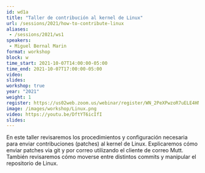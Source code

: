 ```yaml
---
id: wd1a
title: "Taller de contribución al kernel de Linux"
url: /sessions/2021/how-to-contribute-linux
aliases:
 - /sessions/2021/ws1
speakers:
 - Miguel Bernal Marin
format: workshop
block: w
time_start: 2021-10-07T14:00:00-05:00
time_end: 2021-10-07T17:00:00-05:00
video:
slides:
workshop: true
year: "2021"
weight: 1
register: https://us02web.zoom.us/webinar/register/WN_2PeXPwzoR7uELE4HN_n0uQ
image: /images/workshop/Linux.png
video: https://youtu.be/DftYT6icIfI
slides:
---
```


En este taller revisaremos los procedimientos y configuración necesaria para enviar contribuciones (patches) al kernel de Linux. Explicaremos cómo enviar patches via git y por correo utilizando el cliente de correo Mutt. También revisaremos cómo moverse entre distintos commits y manipular el repositorio de Linux.
